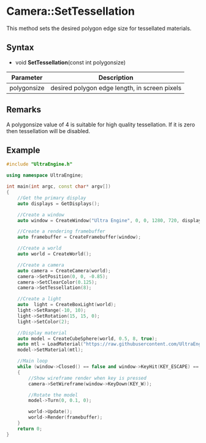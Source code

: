 # Camera::SetTessellation

This method sets the desired polygon edge size for tessellated materials.

## Syntax

- void **SetTessellation**(const int polygonsize)

| Parameter | Description |
| --- | --- |
| polygonsize | desired polygon edge length, in screen pixels |

## Remarks

A polygonsize value of 4 is suitable for high quality tessellation. If it is zero then tessellation will be disabled.

## Example

```c++
#include "UltraEngine.h"

using namespace UltraEngine;

int main(int argc, const char* argv[])
{
    //Get the primary display
    auto displays = GetDisplays();

    //Create a window
    auto window = CreateWindow("Ultra Engine", 0, 0, 1280, 720, displays[0], WINDOW_CENTER | WINDOW_TITLEBAR);

    //Create a rendering framebuffer
    auto framebuffer = CreateFramebuffer(window);

    //Create a world
    auto world = CreateWorld();

    //Create a camera
    auto camera = CreateCamera(world);
    camera->SetPosition(0, 0, -0.85);
    camera->SetClearColor(0.125);
    camera->SetTessellation(8);

    //Create a light
    auto  light = CreateBoxLight(world);
    light->SetRange(-10, 10);
    light->SetRotation(15, 15, 0);
    light->SetColor(2);

    //Display material
    auto model = CreateCubeSphere(world, 0.5, 8, true);
    auto mtl = LoadMaterial("https://raw.githubusercontent.com/UltraEngine/Documentation/master/Assets/Materials/Ground/rocks_ground_02.json");
    model->SetMaterial(mtl);

    //Main loop
    while (window->Closed() == false and window->KeyHit(KEY_ESCAPE) == false)
    {
        //Show wireframe render when key is pressed
        camera->SetWireframe(window->KeyDown(KEY_W));

        //Rotate the model
        model->Turn(0, 0.1, 0);

        world->Update();
        world->Render(framebuffer);
    }
    return 0;
}
```
